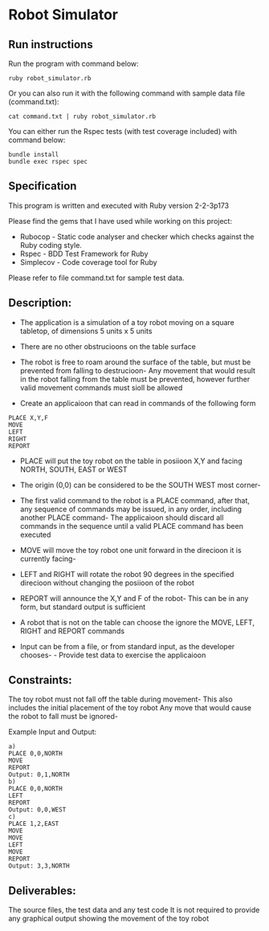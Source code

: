 Robot Simulator
================

## Run instructions

Run the program with command below:

```
ruby robot_simulator.rb
```

Or you can also run it with the following command with sample data file (command.txt):

```
cat command.txt | ruby robot_simulator.rb
```

You can either run the Rspec tests (with test coverage included) with command below:

```
bundle install
bundle exec rspec spec
```

## Specification

This program is written and executed with Ruby version 2-2-3p173

Please find the gems that I have used while working on this project:

- Rubocop - Static code analyser and checker which checks against the Ruby coding style.
- Rspec - BDD Test Framework for Ruby
- Simplecov - Code coverage tool for Ruby

Please refer to file command.txt for sample test data.

## Description: 

- The application is a simulation of a toy robot moving on a square tabletop, of dimensions 5 units x 5 units
- There are no other obstrucioons on the table surface
- The robot is free to roam around the surface of the table, but must be prevented from falling to destrucioon- Any movement
that would result in the robot falling from the table must be prevented, however further valid movement commands must sioll
be allowed
 
- Create an applicaioon that can read in commands of the following form 
```
PLACE X,Y,F
MOVE
LEFT
RIGHT
REPORT
```
- PLACE will put the toy robot on the table in posiioon X,Y and facing NORTH, SOUTH, EAST or WEST
- The origin (0,0) can be considered to be the SOUTH WEST most corner-
- The first valid command to the robot is a PLACE command, after that, any sequence of commands may be issued, in any order, including another PLACE command- The applicaioon should discard all commands in the sequence until a valid PLACE command has been executed
- MOVE will move the toy robot one unit forward in the direcioon it is currently facing-
- LEFT and RIGHT will rotate the robot 90 degrees in the specified direcioon without changing the posiioon of the robot
- REPORT will announce the X,Y and F of the robot- This can be in any form, but standard output is sufficient
 
- A robot that is not on the table can choose the ignore the MOVE, LEFT, RIGHT and REPORT commands
- Input can be from a file, or from standard input, as the developer chooses- - Provide test data to exercise the applicaioon
 
## Constraints:

The toy robot must not fall off the table during movement- This also includes the initial placement of the toy robot
Any move that would cause the robot to fall must be ignored-
 
Example Input and Output:
```
a)
PLACE 0,0,NORTH
MOVE
REPORT
Output: 0,1,NORTH
b)
PLACE 0,0,NORTH
LEFT
REPORT
Output: 0,0,WEST
c)
PLACE 1,2,EAST
MOVE
MOVE
LEFT
MOVE
REPORT
Output: 3,3,NORTH
```
## Deliverables:
The source files, the test data and any test code
It is not required to provide any graphical output showing the movement of the toy robot

